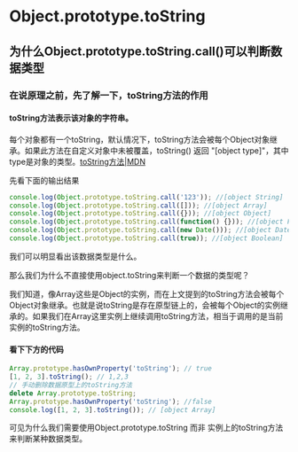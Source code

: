 # Object.prototype.toString
## 为什么Object.prototype.toString.call()可以判断数据类型


### 在说原理之前，先了解一下，toString方法的作用

#### toString方法表示该对象的字符串。

每个对象都有一个toString，默认情况下，toString方法会被每个Object对象继承。如果此方法在自定义对象中未被覆盖，toString() 返回 "[object type]"，其中type是对象的类型。[toString方法|MDN](https://developer.mozilla.org/zh-CN/docs/Web/JavaScript/Reference/Global_Objects/Object/toString)

先看下面的输出结果
```javascript
console.log(Object.prototype.toString.call('123')); //[object String]
console.log(Object.prototype.toString.call([])); //[object Array]
console.log(Object.prototype.toString.call({})); //[object Object]
console.log(Object.prototype.toString.call(function() {})); //[object Function]
console.log(Object.prototype.toString.call(new Date())); //[object Date]
console.log(Object.prototype.toString.call(true)); //[object Boolean]
```
我们可以明显看出该数据类型是什么。

那么我们为什么不直接使用object.toString来判断一个数据的类型呢？

我们知道，像Array这些是Object的实例，而在上文提到的toString方法会被每个Object对象继承。也就是说toString是存在原型链上的，会被每个Object的实例继承的。如果我们在Array这里实例上继续调用toString方法，相当于调用的是当前实例的toString方法。

#### 看下下方的代码
```javascript
Array.prototype.hasOwnProperty('toString'); // true
[1, 2, 3].toString(); // 1,2,3
// 手动删除数据原型上的toString方法
delete Array.prototype.toString;
Array.prototype.hasOwnProperty('toString'); //false
console.log([1, 2, 3].toString()); // [object Array]
```
可见为什么我们需要使用Object.prototype.toString 而非 实例上的toString方法来判断某种数据类型。
